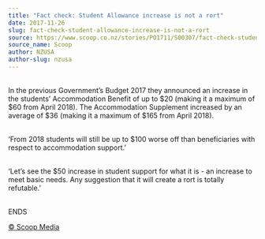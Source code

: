 ```yaml
---
title: "Fact check: Student Allowance increase is not a rort"
date: 2017-11-26
slug: fact-check-student-allowance-increase-is-not-a-rort
source: https://www.scoop.co.nz/stories/PO1711/S00307/fact-check-student-allowance-increase-is-not-a-rort.htm
source_name: Scoop
author: NZUSA
author-slug: nzusa
---
```


<p><br>In the previous
Government’s Budget 2017 they announced an increase in the
students’ Accommodation Benefit of up to $20 (making it a
maximum of $60 from April 2018). The Accommodation
Supplement increased by an average of $36 (making it a
maximum of $165 from April 2018).</p>

<p><br>‘From 2018
students will still be up to $100 worse off than
beneficiaries with respect to accommodation
support.’</p>

<p><br>‘Let’s see the $50 increase in student
support for what it is - an increase to meet basic needs.
Any suggestion that it will create a rort is totally
refutable.’</p>

<p><br>ENDS</p><p>
<a href="http://www.scoop.co.nz/about/terms.html" target="_blank"><span>© Scoop Media</span></a>
         

</p>